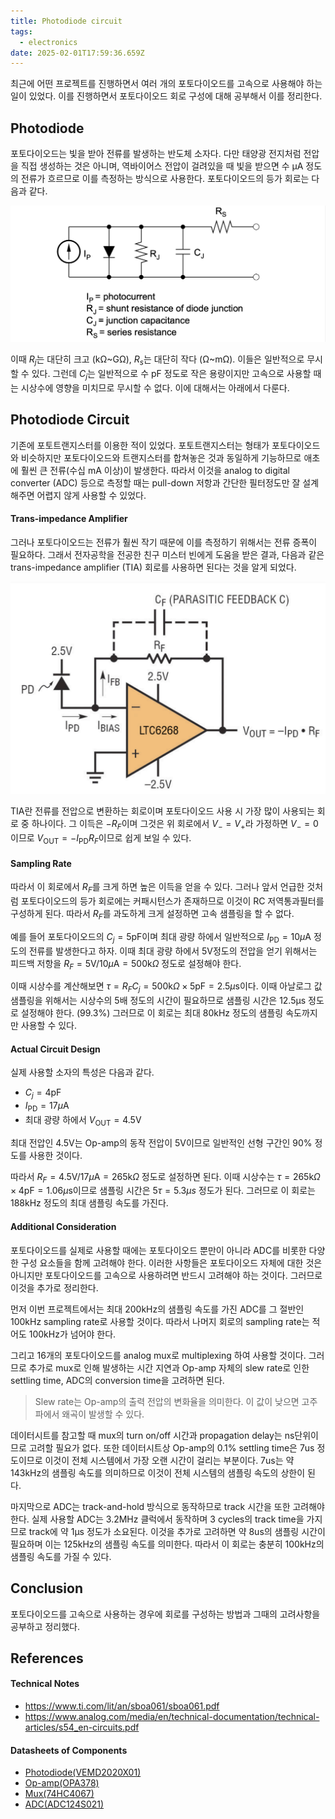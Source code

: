 ```yaml
---
title: Photodiode circuit
tags:
  - electronics
date: 2025-02-01T17:59:36.659Z
---
```


최근에 어떤 프로젝트를 진행하면서 여러 개의 포토다이오드를 고속으로 사용해야 하는 일이 있었다. 이를 진행하면서 포토다이오드 회로 구성에 대해 공부해서 이를 정리한다.

## Photodiode

포토다이오드는 빛을 받아 전류를 발생하는 반도체 소자다. 다만 태양광 전지처럼 전압을 직접 생성하는 것은 아니며, 역바이어스 전압이 걸려있을 때 빛을 받으면 수 µA 정도의 전류가 흐르므로 이를 측정하는 방식으로 사용한다. 포토다이오드의 등가 회로는 다음과 같다.

![alt text](image.png)

이때 $R_j$는 대단히 크고 (kΩ~GΩ), $R_s$는 대단히 작다 (Ω~mΩ). 이들은 일반적으로 무시할 수 있다. 그런데 $C_j$는 일반적으로 수 pF 정도로 작은 용량이지만 고속으로 사용할 때는 시상수에 영향을 미치므로 무시할 수 없다. 이에 대해서는 아래에서 다룬다.

## Photodiode Circuit

기존에 포토트랜지스터를 이용한 적이 있었다. 포토트랜지스터는 형태가 포토다이오드와 비슷하지만 포토다이오드와 트랜지스터를 합쳐놓은 것과 동일하게 기능하므로 애초에 훨씬 큰 전류(수십 mA 이상)이 발생한다. 따라서 이것을 analog to digital converter (ADC) 등으로 측정할 때는 pull-down 저항과 간단한 필터정도만 잘 설계해주면 어렵지 않게 사용할 수 있었다.

#### Trans-impedance Amplifier

그러나 포토다이오드는 전류가 훨씬 작기 때문에 이를 측정하기 위해서는 전류 증폭이 필요하다. 그래서 전자공학을 전공한 친구 미스터 빈에게 도움을 받은 결과, 다음과 같은 trans-impedance amplifier (TIA) 회로를 사용하면 된다는 것을 알게 되었다.

![alt text](image-1.png)

TIA란 전류를 전압으로 변환하는 회로이며 포토다이오드 사용 시 가장 많이 사용되는 회로 중 하나이다. 그 이득은 $-R_F$이며 그것은 위 회로에서 $V_-=V_+$라 가정하면 $V_-=0$이므로 $V_\text{OUT}=-I_\text{PD}R_F$이므로 쉽게 보일 수 있다.

#### Sampling Rate

따라서 이 회로에서 $R_F$를 크게 하면 높은 이득을 얻을 수 있다. 그러나 앞서 언급한 것처럼 포토다이오드의 등가 회로에는 커패시턴스가 존재하므로 이것이 RC 저역통과필터를 구성하게 된다. 따라서 $R_F$를 과도하게 크게 설정하면 고속 샘플링을 할 수 없다.

예를 들어 포토다이오드의 $C_j=5\text{pF}$이며 최대 광량 하에서 일반적으로 $I_\text{PD}=10\mu\text{A}$ 정도의 전류를 발생한다고 하자. 이때 최대 광량 하에서 5V정도의 전압을 얻기 위해서는 피드백 저항을 $R_F=5\text{V}/10\mu\text{A}=500\text{k}\Omega$ 정도로 설정해야 한다.

이때 시상수를 계산해보면 $\tau=R_FC_j=500\text{k}\Omega\times5\text{pF}=2.5\mu\text{s}$이다. 이때 아날로그 값 샘플링을 위해서는 시상수의 5배 정도의 시간이 필요하므로 샘플링 시간은 12.5µs 정도로 설정해야 한다. (99.3%) 그러므로 이 회로는 최대 80kHz 정도의 샘플링 속도까지만 사용할 수 있다.

#### Actual Circuit Design

실제 사용할 소자의 특성은 다음과 같다.

- $C_j=4\text{pF}$
- $I_\text{PD}=17\mu\text{A}$
- 최대 광량 하에서 $V_\text{OUT}=4.5\text{V}$

최대 전압인 4.5V는 Op-amp의 동작 전압이 5V이므로 일반적인 선형 구간인 90% 정도를 사용한 것이다.

따라서 $R_F=4.5\text{V}/17\mu\text{A}=265\text{k}\Omega$ 정도로 설정하면 된다. 이때 시상수는 $\tau=265\text{k}\Omega\times4\text{pF}=1.06\mu\text{s}$이므로 샘플링 시간은 $5\tau=5.3µs$ 정도가 된다. 그러므로 이 회로는 188kHz 정도의 최대 샘플링 속도를 가진다.

#### Additional Consideration

포토다이오드를 실제로 사용할 때에는 포토다이오드 뿐만이 아니라 ADC를 비롯한 다양한 구성 요소들을 함께 고려해야 한다. 이러한 사항들은 포토다이오드 자체에 대한 것은 아니지만 포토다이오드를 고속으로 사용하려면 반드시 고려해야 하는 것이다. 그러므로 이것을 추가로 정리한다.

먼저 이번 프로젝트에서는 최대 200kHz의 샘플링 속도를 가진 ADC를 그 절반인 100kHz sampling rate로 사용할 것이다. 따라서 나머지 회로의 sampling rate는 적어도 100kHz가 넘어야 한다.

그리고 16개의 포토다이오드를 analog mux로 multiplexing 하여 사용할 것이다. 그러므로 추가로 mux로 인해 발생하는 시간 지연과 Op-amp 자체의 slew rate로 인한 settling time, ADC의 conversion time을 고려하면 된다.

> Slew rate는 Op-amp의 출력 전압의 변화율을 의미한다. 이 값이 낮으면 고주파에서 왜곡이 발생할 수 있다.

데이터시트를 참고할 때 mux의 turn on/off 시간과 propagation delay는 ns단위이므로 고려할 필요가 없다. 또한 데이터시트상 Op-amp의 0.1% settling time은 7us 정도이므로 이것이 전체 시스템에서 가장 오랜 시간이 걸리는 부분이다. 7us는 약 143kHz의 샘플링 속도를 의미하므로 이것이 전체 시스템의 샘플링 속도의 상한이 된다.

마지막으로 ADC는 track-and-hold 방식으로 동작하므로 track 시간을 또한 고려해야 한다. 실제 사용할 ADC는 3.2MHz 클럭에서 동작하며 3 cycles의 track time을 가지므로 track에 약 1µs 정도가 소요된다. 이것을 추가로 고려하면 약 8us의 샘플링 시간이 필요하며 이는 125kHz의 샘플링 속도를 의미한다. 따라서 이 회로는 충분히 100kHz의 샘플링 속도를 가질 수 있다.

## Conclusion

포토다이오드를 고속으로 사용하는 경우에 회로를 구성하는 방법과 그때의 고려사항을 공부하고 정리했다.

## References

#### Technical Notes

- https://www.ti.com/lit/an/sboa061/sboa061.pdf
- https://www.analog.com/media/en/technical-documentation/technical-articles/s54_en-circuits.pdf

#### Datasheets of Components

- [Photodiode(VEMD2020X01)](https://www.lcsc.com/datasheet/lcsc_datasheet_2410121811_Vishay-Intertech-VEMD2020X01_C3210968.pdf)
- [Op-amp(OPA378)](https://www.ti.com/lit/ds/symlink/opa378.pdf)
- [Mux(74HC4067)](https://www.ti.com/lit/ds/symlink/cd74hc4067.pdf)
- [ADC(ADC124S021)](https://www.ti.com/lit/ds/symlink/adc124s021.pdf)
